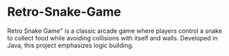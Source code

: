 # Retro-Snake-Game
Retro Snake Game" is a classic arcade game where players control a snake to collect food while avoiding collisions with itself and walls. Developed in Java, this project emphasizes logic building.
